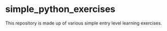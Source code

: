 # simple_python_exercises
This repository is made up of various simple entry level learning exercises.
